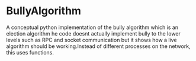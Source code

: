 # BullyAlgorithm
A conceptual python implementation of the bully algorithm which is an election algorithm
he code doesnt actually implement bully to the lower levels such as RPC and socket communication but 
it shows how a live algorithm should be working.Instead of different processes on the network, this uses functions.
